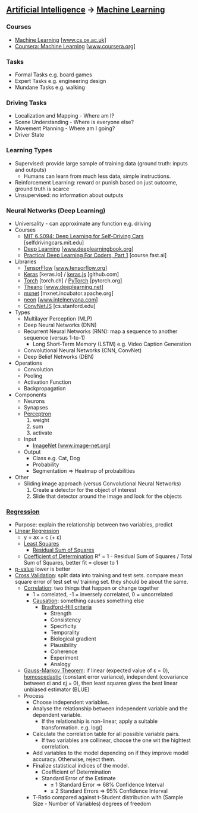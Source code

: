 ## [Artificial Intelligence](https://en.wikipedia.org/wiki/Artificial_intelligence) -> [Machine Learning](https://en.wikipedia.org/wiki/Machine_learning)
### Courses
  * [Machine Learning](https://www.cs.ox.ac.uk/people/nando.defreitas/machinelearning/) [www.cs.ox.ac.uk]
  * [Coursera: Machine Learning](https://www.coursera.org/learn/machine-learning) [www.coursera.org]
### Tasks
  * Formal Tasks e.g. board games
  * Expert Tasks e.g. engineering design
  * Mundane Tasks e.g. walking
### Driving Tasks
  * Localization and Mapping - Where am I?
  * Scene Understanding - Where is everyone else?
  * Movement Planning - Where am I going?
  * Driver State
### Learning Types
  * Supervised: provide large sample of training data (ground truth: inputs and outputs)
    * Humans can learn from much less data, simple instructions.
  * Reinforcement Learning: reward or punish based on just outcome, ground truth is scarce
  * Unsupervised: no information about outputs
### Neural Networks (Deep Learning)
  * Universality - can approximate any function e.g. driving
  * Courses
    * [MIT 6.S094: Deep Learning for Self-Driving Cars](http://selfdrivingcars.mit.edu) [selfdrivingcars.mit.edu]
    * [Deep Learning](http://www.deeplearningbook.org) [www.deeplearningbook.org]
    * [Practical Deep Learning For Coders, Part 1](http://course.fast.ai) [course.fast.ai]
  * Libraries
    * [TensorFlow](https://www.tensorflow.org) [www.tensorflow.org]
    * [Keras](https://keras.io) [keras.io] / [keras.js](https://github.com/transcranial/keras-js) [github.com]
    * [Torch](http://torch.ch) [torch.ch] / [PyTorch](http://pytorch.org) [pytorch.org]
    * [Theano](http://www.deeplearning.net/software/theano/) [www.deeplearning.net]
    * [mxnet](https://mxnet.incubator.apache.org) [mxnet.incubator.apache.org]
    * [neon](https://www.intelnervana.com/neon/) [www.intelnervana.com]
    * [ConvNetJS](http://cs.stanford.edu/people/karpathy/convnetjs/) [cs.stanford.edu]
  * Types
    * Multilayer Perception (MLP)
    * Deep Neural Networks (DNN)
    * Recurrent Neural Networks (RNN): map a sequence to another sequence (versus 1-to-1)
      * Long Short-Term Memory (LSTM) e.g. Video Caption Generation
    * Convolutional Neural Networks (CNN, ConvNet)
    * Deep Belief Networks (DBN)
  * Operations
    * Convolution
    * Pooling
    * Activation Function
    * Backpropagation
  * Components
    * Neurons
    * Synapses
    * [Perceptron](https://en.wikipedia.org/wiki/Perceptron)
      1. weight
      2. sum
      3. activate
    * Input
      * [ImageNet](http://www.image-net.org) [www.image-net.org]
    * Output
      * Class e.g. Cat, Dog
      * Probability
      * Segmentation => Heatmap of probabilities
  * Other
    * Sliding image approach (versus Convolutional Neural Networks)
      1. Create a detector for the object of interest
      2. Slide that detector around the image and look for the objects
### [Regression](https://en.wikipedia.org/wiki/Regression_analysis)
  * Purpose: explain the relationship between two variables, predict 
  * [Linear Regression](https://en.wikipedia.org/wiki/Linear_regression)
    * y = ax + c (+ ε)
    * [Least Squares](https://en.wikipedia.org/wiki/Least_squares)
      * [Residual Sum of Squares](https://en.wikipedia.org/wiki/Residual_sum_of_squares)
    * [Coefficient of Determination](https://en.wikipedia.org/wiki/Coefficient_of_determination) R² = 1 - Residual Sum of Squares / Total Sum of Squares, better fit = closer to 1
  * [p-value](https://en.wikipedia.org/wiki/P-value) lower is better
  * [Cross Validation](https://en.wikipedia.org/wiki/Cross-validation_(statistics)): split data into training and test sets. compare mean square error of test set w/ training set. they should be about the same.
    * [Correlation](https://en.wikipedia.org/wiki/Correlation_and_dependence): two things that happen or change together
      * 1 = correlated, -1 = inversely correlated, 0 = uncorrelated
      * [Causation](https://en.wikipedia.org/wiki/Causality): something causes something else
        * [Bradford-Hill criteria](https://en.wikipedia.org/wiki/Bradford_Hill_criteria)
          * Strength
          * Consistency
          * Specificity
          * Temporality
          * Biological gradient
          * Plausibility
          * Coherence
          * Experiment
          * Analogy
    * [Gauss-Markov Theorem](https://en.wikipedia.org/wiki/Gauss–Markov_theorem): if linear (expected value of ε = 0), [homoscedastic](https://en.wikipedia.org/wiki/Homoscedasticity) (constant error variance), independent (covariance between εi and εj = 0), then least squares gives the best linear unbiased estimator (BLUE)
    * Process
      * Choose independent variables.
      * Analyse the relationship between independent variable and the dependent variable.
        * If the relationship is non-linear, apply a suitable transformation. e.g. log()
      * Calculate the correlation table for all possible variable pairs.
        * If two variables are collinear, choose the one wit the hightest correlation.
      * Add variables to the model depending on if they improve model accuracy. Otherwise, reject them.
      * Finalize statistical indices of the model.
        * Coefficient of Determination
        * Standard Error of the Estimate
          * ± 1 Standard Error => 68% Confidence Interval
          * ± 2 Standard Errors => 95% Confidence Interval
      * T-Ratio compared against t-Student distribution with (Sample Size - Number of Variables) degrees of freedom
